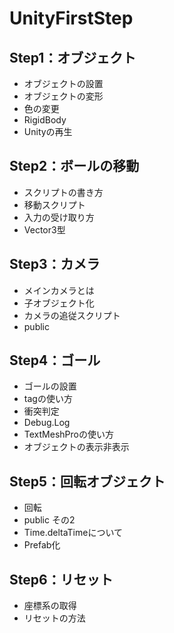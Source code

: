 # UnityFirstStep
 
## Step1：オブジェクト
- オブジェクトの設置
- オブジェクトの変形
- 色の変更
- RigidBody
- Unityの再生

## Step2：ボールの移動
- スクリプトの書き方
- 移動スクリプト
- 入力の受け取り方
- Vector3型

## Step3：カメラ
- メインカメラとは
- 子オブジェクト化
- カメラの追従スクリプト
- public

## Step4：ゴール
- ゴールの設置
- tagの使い方
- 衝突判定
- Debug.Log
- TextMeshProの使い方
- オブジェクトの表示非表示

## Step5：回転オブジェクト
- 回転
- public その2
- Time.deltaTimeについて
- Prefab化

## Step6：リセット
- 座標系の取得
- リセットの方法
